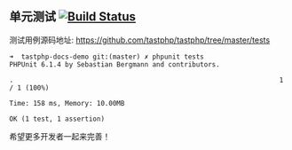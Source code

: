 ## 单元测试 <a href="https://travis-ci.org/tastphp/tastphp"><img src="https://api.travis-ci.org/tastphp/tastphp.svg?branch=master" alt="Build Status"></a>


测试用例源码地址: https://github.com/tastphp/tastphp/tree/master/tests


```
➜  tastphp-docs-demo git:(master) ✗ phpunit tests
PHPUnit 6.1.4 by Sebastian Bergmann and contributors.

.                                                                   1 / 1 (100%)

Time: 158 ms, Memory: 10.00MB

OK (1 test, 1 assertion)
```

希望更多开发者一起来完善！



